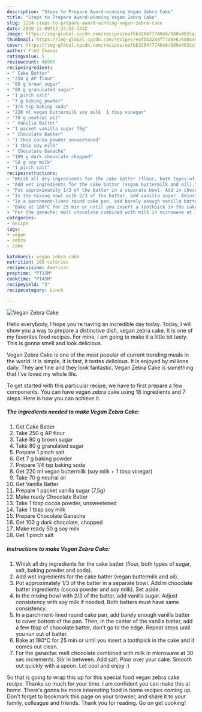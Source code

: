 ```yaml
---
description: "Steps to Prepare Award-winning Vegan Zebra Cake"
title: "Steps to Prepare Award-winning Vegan Zebra Cake"
slug: 1224-steps-to-prepare-award-winning-vegan-zebra-cake
date: 2020-12-09T17:33:53.134Z
image: https://img-global.cpcdn.com/recipes/eafbb3284f7740e6/680x482cq70/vegan-zebra-cake-recipe-main-photo.jpg
thumbnail: https://img-global.cpcdn.com/recipes/eafbb3284f7740e6/680x482cq70/vegan-zebra-cake-recipe-main-photo.jpg
cover: https://img-global.cpcdn.com/recipes/eafbb3284f7740e6/680x482cq70/vegan-zebra-cake-recipe-main-photo.jpg
author: Fred Chavez
ratingvalue: 5
reviewcount: 46905
recipeingredient:
- " Cake Batter"
- "250 g AP flour"
- "80 g brown sugar"
- "80 g granulated sugar"
- "1 pinch salt"
- "7 g baking powder"
- "1/4 tsp baking soda"
- "220 ml vegan buttermilk soy milk  1 tbsp vinegar"
- "70 g neutral oil"
- " Vanilla Batter"
- "1 packet vanilla sugar 75g"
- " Chocolate Batter"
- "1 tbsp cocoa powder unsweetened"
- "1 tbsp soy milk"
- " Chocolate Ganache"
- "100 g dark chocolate chopped"
- "50 g soy milk"
- "1 pinch salt"
recipeinstructions:
- "Whisk all dry ingredients for the cake batter (flour, both types of sugar, salt, baking powder and soda)."
- "Add wet ingredients for the cake batter (vegan buttermilk and oil)."
- "Put approximately 1/3 of the batter in a separate bowl. Add in chocolate batter ingredients (cocoa powder and soy milk). Set aside."
- "In the mixing bowl with 2/3 of the batter, add vanilla sugar. Adjust consistency with soy milk if needed. Both batters must have same consistency."
- "In a parchment-lined round cake pan, add barely enough vanilla batter to cover bottom of the pan. Then, in the center of the vanilla batter, add a few tbsp of chocolate batter, don&#39;t go to the edge. Repeat steps until you run out of batter."
- "Bake at 180°C for 25 min or until you insert a toothpick in the cake and it comes out clean."
- "For the ganache: melt chocolate combined with milk in microwave at 30 sec increments. Stir in between. Add salt. Pour over your cake. Smooth out quickly with a spoon. Let cool and enjoy :)"
categories:
- Recipe
tags:
- vegan
- zebra
- cake

katakunci: vegan zebra cake 
nutrition: 108 calories
recipecuisine: American
preptime: "PT15M"
cooktime: "PT45M"
recipeyield: "3"
recipecategory: Lunch

---
```



![Vegan Zebra Cake](https://img-global.cpcdn.com/recipes/eafbb3284f7740e6/680x482cq70/vegan-zebra-cake-recipe-main-photo.jpg)

Hello everybody, I hope you're having an incredible day today. Today, I will show you a way to prepare a distinctive dish, vegan zebra cake. It is one of my favorites food recipes. For mine, I am going to make it a little bit tasty. This is gonna smell and look delicious.

Vegan Zebra Cake is one of the most popular of current trending meals in the world. It is simple, it is fast, it tastes delicious. It is enjoyed by millions daily. They are fine and they look fantastic. Vegan Zebra Cake is something that I've loved my whole life.




To get started with this particular recipe, we have to first prepare a few components. You can have vegan zebra cake using 18 ingredients and 7 steps. Here is how you can achieve it.

<!--inarticleads1-->

##### The ingredients needed to make Vegan Zebra Cake:

1. Get  Cake Batter
1. Take 250 g AP flour
1. Take 80 g brown sugar
1. Take 80 g granulated sugar
1. Prepare 1 pinch salt
1. Get 7 g baking powder
1. Prepare 1/4 tsp baking soda
1. Get 220 ml vegan buttermilk (soy milk + 1 tbsp vinegar)
1. Take 70 g neutral oil
1. Get  Vanilla Batter
1. Prepare 1 packet vanilla sugar (7,5g)
1. Make ready  Chocolate Batter
1. Take 1 tbsp cocoa powder, unsweetened
1. Take 1 tbsp soy milk
1. Prepare  Chocolate Ganache
1. Get 100 g dark chocolate, chopped
1. Make ready 50 g soy milk
1. Get 1 pinch salt




<!--inarticleads2-->

##### Instructions to make Vegan Zebra Cake:

1. Whisk all dry ingredients for the cake batter (flour, both types of sugar, salt, baking powder and soda).
1. Add wet ingredients for the cake batter (vegan buttermilk and oil).
1. Put approximately 1/3 of the batter in a separate bowl. Add in chocolate batter ingredients (cocoa powder and soy milk). Set aside.
1. In the mixing bowl with 2/3 of the batter, add vanilla sugar. Adjust consistency with soy milk if needed. Both batters must have same consistency.
1. In a parchment-lined round cake pan, add barely enough vanilla batter to cover bottom of the pan. Then, in the center of the vanilla batter, add a few tbsp of chocolate batter, don&#39;t go to the edge. Repeat steps until you run out of batter.
1. Bake at 180°C for 25 min or until you insert a toothpick in the cake and it comes out clean.
1. For the ganache: melt chocolate combined with milk in microwave at 30 sec increments. Stir in between. Add salt. Pour over your cake. Smooth out quickly with a spoon. Let cool and enjoy :)




So that is going to wrap this up for this special food vegan zebra cake recipe. Thanks so much for your time. I am confident you can make this at home. There's gonna be more interesting food in home recipes coming up. Don't forget to bookmark this page on your browser, and share it to your family, colleague and friends. Thank you for reading. Go on get cooking!
